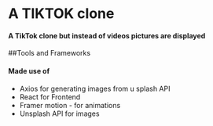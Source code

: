 # A TIKTOK clone 
#### A TikTok clone but instead of videos  pictures are displayed
##Tools and Frameworks 
#### Made use of
 * Axios for generating images from u splash API
 * React for Frontend
 * Framer motion - for animations
 * Unsplash API for images
